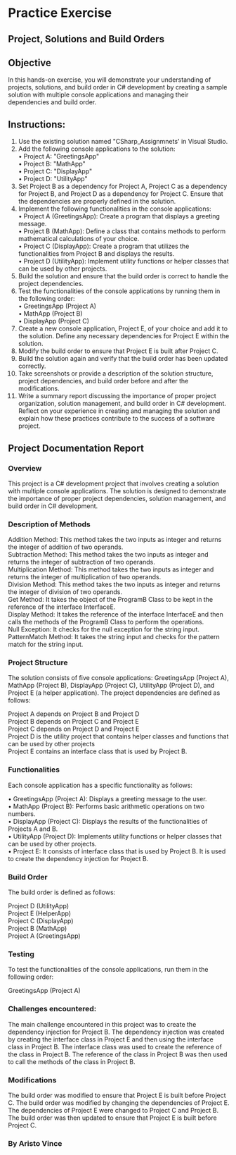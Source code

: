# Practice Exercise

## Project, Solutions and Build Orders

## Objective

In this hands-on exercise, you will demonstrate your understanding of projects, solutions, and build order in C# development by creating a sample solution with multiple console applications and managing their dependencies and build order.

## Instructions:

1. Use the existing solution named "CSharp_Assignmnets' in Visual Studio.
2. Add the following console applications to the solution:<br>
• Project A: "GreetingsApp"<br>
• Project B: "MathApp"<br>
• Project C: "DisplayApp"<br>
• Project D: "UtilityApp"<br>
3. Set Project B as a dependency for Project A, Project C as a dependency for Project B, and Project D as a dependency for Project C. Ensure that the dependencies are properly defined in the solution.
4. Implement the following functionalities in the console applications:<br>
• Project A (GreetingsApp): Create a program that displays a greeting message.<br>
• Project B (MathApp): Define a class that contains methods to perform mathematical calculations of your choice.<br>
• Project C (DisplayApp): Create a program that utilizes the functionalities from Project B and displays the results.<br>
• Project D (UtilityApp): Implement utility functions or helper classes that can be used by other projects.<br>
5. Build the solution and ensure that the build order is correct to handle the project dependencies.
6. Test the functionalities of the console applications by running them in the following order:<br>
• GreetingsApp (Project A)<br>
• MathApp (Project B)<br>
• DisplayApp (Project C)<br>
7. Create a new console application, Project E, of your choice and add it to the solution. Define any necessary dependencies for Project E within the solution.
8. Modify the build order to ensure that Project E is built after Project C.
9. Build the solution again and verify that the build order has been updated correctly.
10. Take screenshots or provide a description of the solution structure, project dependencies, and build order before and after the modifications.
11. Write a summary report discussing the importance of proper project organization, solution management, and build order in C# development. Reflect on your experience in creating and managing the solution and explain how these practices contribute to the success of a software project.


## Project Documentation Report

### Overview

This project is a C# development project that involves creating a solution with multiple console applications. The solution is designed to demonstrate the importance of proper project dependencies, solution management, and build order in C# development.

### Description of Methods

Addition Method: This method takes the two inputs as integer and returns the integer of addition of two operands.<br>
Subtraction Method: This method takes the two inputs as integer and returns the integer of subtraction of two operands.<br>
Multiplication Method: This method takes the two inputs as integer and returns the integer of multiplication of two operands.<br>
Division Method: This method takes the two inputs as integer and returns the integer of division of two operands.<br>
Get Method: It takes the object of the ProgramB Class to be kept in the reference of the interface InterfaceE.<br>
Display Method: It takes the reference of the interface InterfaceE and then calls the methods of the ProgramB Class to perform the operations.<br>
Null Exception: It checks for the null exception for the string input.<br>
PatternMatch Method: It takes the string input and checks for the pattern match for the string input.<br>

### Project Structure

The solution consists of five console applications: GreetingsApp (Project A), MathApp (Project B), DisplayApp (Project C), UtilityApp (Project D), and Project E (a helper application). 
The project dependencies are defined as follows:

Project A depends on Project B and Project D<br>
Project B depends on Project C and Project E<br>
Project C depends on Project D and Project E<br>
Project D is the utility project that contains helper classes and functions that can be used by other projects<br>
Project E contains an interface class that is used by Project B.

### Functionalities

Each console application has a specific functionality as follows:

• GreetingsApp (Project A): Displays a greeting message to the user.<br>
• MathApp (Project B): Performs basic arithmetic operations on two numbers.<br>
• DisplayApp (Project C): Displays the results of the functionalities of Projects A and B.<br>
• UtilityApp (Project D): Implements utility functions or helper classes that can be used by other projects.<br>
• Project E: It consists of interface class that is used by Project B. It is used to create the dependency injection for Project B.<br>

### Build Order

The build order is defined as follows:

Project D (UtilityApp)<br>
Project E (HelperApp)<br>
Project C (DisplayApp)<br>
Project B (MathApp)<br>
Project A (GreetingsApp)<br>

### Testing

To test the functionalities of the console applications, run them in the following order:

GreetingsApp (Project A)

### Challenges encountered:

The main challenge encountered in this project was to create the dependency injection for Project B. The dependency injection was created by creating the interface class in Project E and then using the interface class in Project B. The interface class was used to create the reference of the class in Project B. The reference of the class in Project B was then used to call the methods of the class in Project B.

### Modifications

The build order was modified to ensure that Project E is built before Project C. The build order was modified by changing the dependencies of Project E. The dependencies of Project E were changed to Project C and Project B. The build order was then updated to ensure that Project E is built before Project C.

### By Aristo Vince
